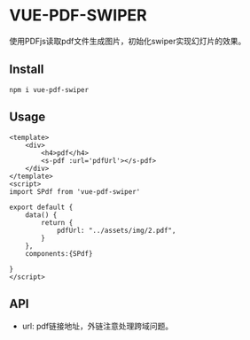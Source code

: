 # VUE-PDF-SWIPER
使用PDFjs读取pdf文件生成图片，初始化swiper实现幻灯片的效果。


## Install
```
npm i vue-pdf-swiper
```

## Usage
```
<template>
    <div>
        <h4>pdf</h4>
        <s-pdf :url='pdfUrl'></s-pdf>
    </div>
</template>
<script>
import SPdf from 'vue-pdf-swiper'

export default {
    data() {
        return {
            pdfUrl: "../assets/img/2.pdf",
        }
    },
    components:{SPdf}

}
</script>

```
## API
+ url: pdf链接地址，外链注意处理跨域问题。

